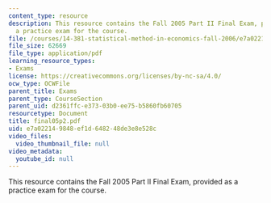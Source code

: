 ```yaml
---
content_type: resource
description: This resource contains the Fall 2005 Part II Final Exam, provided as
  a practice exam for the course.
file: /courses/14-381-statistical-method-in-economics-fall-2006/e7a022149848ef1d648248de3e8e528c_final05p2.pdf
file_size: 62669
file_type: application/pdf
learning_resource_types:
- Exams
license: https://creativecommons.org/licenses/by-nc-sa/4.0/
ocw_type: OCWFile
parent_title: Exams
parent_type: CourseSection
parent_uid: d2361ffc-e373-03b0-ee75-b5860fb60705
resourcetype: Document
title: final05p2.pdf
uid: e7a02214-9848-ef1d-6482-48de3e8e528c
video_files:
  video_thumbnail_file: null
video_metadata:
  youtube_id: null
---
```

This resource contains the Fall 2005 Part II Final Exam, provided as a practice exam for the course.